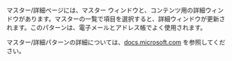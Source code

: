 ﻿マスター/詳細ページには、マスター ウィンドウと、コンテンツ用の詳細ウィンドウがあります。マスターの一覧で項目を選択すると、詳細ウィンドウが更新されます。このパターンは、電子メールとアドレス帳でよく使用されます。

マスター/詳細パターンの詳細については、[docs.microsoft.com](https://docs.microsoft.com/windows/uwp/controls-and-patterns/master-details) を参照してください。
